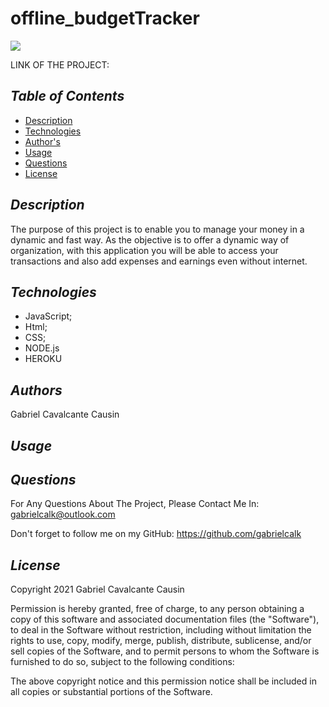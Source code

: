 # offline_budgetTracker

<img src='https://img.shields.io/badge/license-MIT-yellow'>

LINK OF THE PROJECT: 
    

## *Table of Contents*
- [Description](#description)
- [Technologies](#technologies)
- [Author's](#authors)
- [Usage](#usage)
- [Questions](#questions)
- [License](#license)
    


## *Description*
The purpose of this project is to enable you to manage your money in a dynamic and fast way. As the objective is to offer a dynamic way of organization, with this application you will be able to access your transactions and also add expenses and earnings even without internet.


## *Technologies*
- JavaScript;
- Html;
- CSS;
- NODE.js
- HEROKU



## *Authors*
Gabriel Cavalcante Causin



## *Usage*



## *Questions*
For Any Questions About The Project, Please Contact Me In:
gabrielcalk@outlook.com

Don't forget to follow me on my GitHub: https://github.com/gabrielcalk



## *License*
Copyright 2021 Gabriel Cavalcante Causin

Permission is hereby granted, free of charge, to any person obtaining a copy of this software and associated documentation files (the "Software"), to deal in the Software without restriction, including without limitation the rights to use, copy, modify, merge, publish, distribute, sublicense, and/or sell copies of the Software, and to permit persons to whom the Software is furnished to do so, subject to the following conditions:

The above copyright notice and this permission notice shall be included in all copies or substantial portions of the Software.
